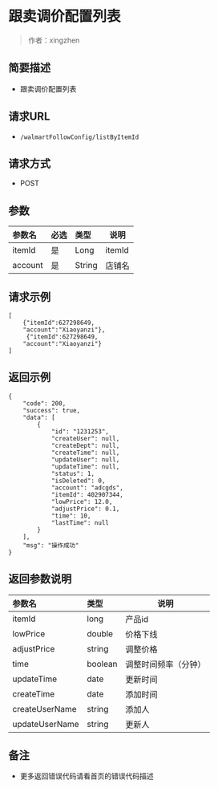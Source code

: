 # 跟卖调价配置列表

> 作者：xingzhen

## 简要描述

- 跟卖调价配置列表

## 请求URL
- `/walmartFollowConfig/listByItemId`
  
## 请求方式
- POST 

## 参数

|参数名|必选|类型|说明|
|:----    |:---|:----- |-----   |
|itemId |是  |Long | itemId    |
|account |是  |String | 店铺名    |

## 请求示例 
``` 
[
    {"itemId":627298649,
    "account":"Xiaoyanzi"},
	 {"itemId":627298649,
    "account":"Xiaoyanzi"}
]
```

## 返回示例 

``` 
{
    "code": 200,
    "success": true,
    "data": [
        {
            "id": "1231253",
            "createUser": null,
            "createDept": null,
            "createTime": null,
            "updateUser": null,
            "updateTime": null,
            "status": 1,
            "isDeleted": 0,
            "account": "adcgds",
            "itemId": 402907344,
            "lowPrice": 12.0,
            "adjustPrice": 0.1,
            "time": 10,
            "lastTime": null
        }
    ],
    "msg": "操作成功"
}
```

## 返回参数说明 

|参数名|类型|说明|
|:-----  |:-----|-----                           |
|itemId |long   |产品id  |
|lowPrice |double   |价格下线  |
|adjustPrice |string   |调整价格  |
|time |boolean   |调整时间频率（分钟）  |
|updateTime |date   |更新时间  |
|createTime |date   |添加时间  |
|createUserName |string   |添加人  |
|updateUserName |string   | 更新人|

## 备注 

- 更多返回错误代码请看首页的错误代码描述